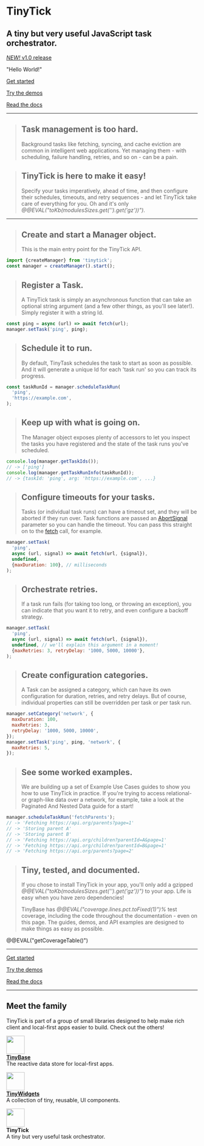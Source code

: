 # TinyTick

<section id="hero">
  <h2>
    A tiny but very useful JavaScript task orchestrator.
  </h2>
</section>

<a href='/guides/releases/#v1-0'><em>NEW!</em> v1.0 release</a>

<span id="one-with">"Hello World!"</span>

<a class='start' href='/guides/getting-started/'>Get started</a>

<a href='/demos/'>Try the demos</a>

<a href='/api/tinytick/interfaces/manager/manager/'>Read the docs</a>

---

> ## Task management is too hard.
>
> Background tasks like fetching, syncing, and cache eviction are common in
> intelligent web applications. Yet managing them - with scheduling, failure
> handling, retries, and so on - can be a pain.

> ## TinyTick is here to make it easy!
>
> Specify your tasks imperatively, ahead of time, and then configure their
> schedules, timeouts, and retry sequences - and let TinyTick take care of
> everything for you. Oh and it's only
> _@@EVAL("toKb(modulesSizes.get('').get('gz'))")_.

---

> ## Create and start a Manager object.
>
> This is the main entry point for the TinyTick API.

```js
import {createManager} from 'tinytick';
const manager = createManager().start();
```

> ## Register a Task.
>
> A TinyTick task is simply an asynchronous function that can take an optional
> string argument (and a few other things, as you'll see later!). Simply
> register it with a string Id.

```js
const ping = async (url) => await fetch(url);
manager.setTask('ping', ping);
```

> ## Schedule it to run.
>
> By default, TinyTask schedules the task to start as soon as possible. And it
> will generate a unique Id for each 'task run' so you can track its progress.

```js
const taskRunId = manager.scheduleTaskRun(
  'ping',
  'https://example.com',
);
```

> ## Keep up with what is going on.
>
> The Manager object exposes plenty of accessors to let you inspect the tasks
> you have registered and the state of the task runs you've scheduled.

```js yolo
console.log(manager.getTaskIds());
// -> ['ping']
console.log(manager.getTaskRunInfo(taskRunId));
// -> {taskId: 'ping', arg: 'https://example.com', ...}
```

> ## Configure timeouts for your tasks.
>
> Tasks (or individual task runs) can have a timeout set, and they will be
> aborted if they run over. Task functions are passed an [AbortSignal](https://developer.mozilla.org/en-US/docs/Web/API/AbortSignal) parameter so
> you can handle the timeout. You can pass this straight on to the [fetch](https://developer.mozilla.org/en-US/docs/Web/API/RequestInit) call, for
> example.

```js
manager.setTask(
  'ping',
  async (url, signal) => await fetch(url, {signal}),
  undefined,
  {maxDuration: 100}, // milliseconds
);
```

> ## Orchestrate retries.
>
> If a task run fails (for taking too long, or throwing an exception), you can
> indicate that you want it to retry, and even configure a backoff strategy.

```js
manager.setTask(
  'ping',
  async (url, signal) => await fetch(url, {signal}),
  undefined, // we'll explain this argument in a moment!
  {maxRetries: 3, retryDelay: '1000, 5000, 10000'},
);
```

> ## Create configuration categories.
>
> A Task can be assigned a category, which can have its own configuration for
> duration, retries, and retry delays. But of course, individual properties can
> still be overridden per task or per task run.

```js
manager.setCategory('network', {
  maxDuration: 100,
  maxRetries: 3,
  retryDelay: '1000, 5000, 10000',
});
manager.setTask('ping', ping, 'network', {
  maxRetries: 5,
});
```

> ## See some worked examples.
>
> We are building up a set of Example Use Cases guides to show you how to use
> TinyTick in practice. If you're trying to access relational- or graph-like
> data over a network, for example, take a look at the Paginated And Nested Data
> guide for a start!

```js yolo
manager.scheduleTaskRun('fetchParents');
// -> 'Fetching https://api.org/parents?page=1'
// -> 'Storing parent A'
// -> 'Storing parent B'
// -> 'Fetching https://api.org/children?parentId=A&page=1'
// -> 'Fetching https://api.org/children?parentId=B&page=1'
// -> 'Fetching https://api.org/parents?page=2'
```

> ## Tiny, tested, and documented.
>
> If you chose to install TinyTick in your app, you'll only add a gzipped
> _@@EVAL("toKb(modulesSizes.get('').get('gz'))")_ to your app. Life is
> easy when you have zero dependencies!
>
> TinyBase has _@@EVAL("coverage.lines.pct.toFixed(1)")%_ test coverage,
> including the code throughout the documentation - even on this page. The
> guides, demos, and API examples are designed to make things as easy as
> possible.

@@EVAL("getCoverageTable()")

---

<a class='start' href='/guides/getting-started/'>Get started</a>

<a href='/demos/'>Try the demos</a>

<a href='/api/tinytick/interfaces/manager/manager/'>Read the docs</a>

---

<section id="family">
  <h2>Meet the family</h2>
  <p>TinyTick is part of a group of small libraries designed to help make rich client and local-first apps easier to build. Check out the others!</p>

  <p>
    <a href='https://tinybase.org' target='_blank'>
      <img width="48" src="https://tinybase.org/favicon.svg?asImg" />
      <br/>
      <b>TinyBase</b>
    </a>
    <br />The reactive data store for local-first apps.<br />
  </p>

  <p>
    <a href='https://tinywidgets.org' target='_blank'>
      <img width="48" src="https://tinywidgets.org/favicon.svg?asImg" />
      <br/>
      <b>TinyWidgets</b>
    </a>
    <br />A collection of tiny, reusable, UI components.<br />
  </p>

  <p>
    <img width="48" src="https://tinytick.org/favicon.svg?asImg" />
    <br />
    <b>TinyTick</b>
    <br />A tiny but very useful task orchestrator.<br />
  </p>
</section>
